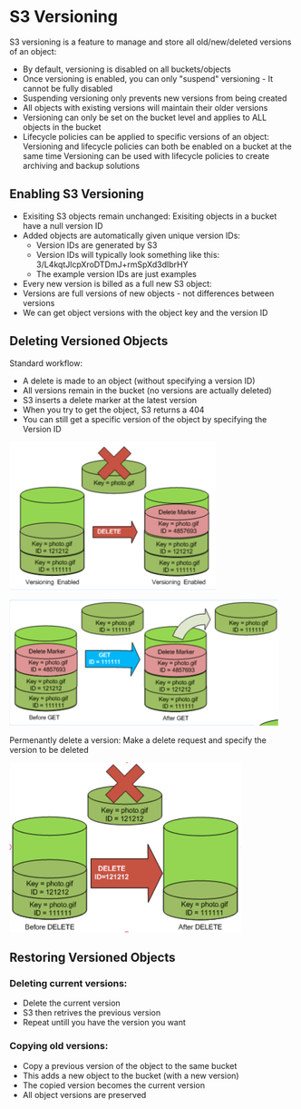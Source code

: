 # S3 Versioning

S3 versioning is a feature to manage and store all old/new/deleted versions of an object:

* By default, versioning is disabled on all buckets/objects 
* Once versioning is enabled, you can only "suspend" versioning - It cannot be fully disabled 
* Suspending versioning only prevents new versions from being created 
* All objects with existing versions will maintain their older versions 
* Versioning can only be set on the bucket level and applies to ALL objects in the bucket
* Lifecycle policies can be applied to specific versions of an object: Versioning and lifecycle policies can both be enabled on a bucket at the same time Versioning can be used with lifecycle policies to create archiving and backup solutions

## Enabling S3 Versioning 

* Exisiting S3 objects remain unchanged: Exisiting objects in a bucket have a null version ID 
* Added objects are automatically given unique version IDs: 
  * Version IDs are generated by S3 
  * Version IDs will typically look something like this: 3/L4kqtJlcpXroDTDmJ+rmSpXd3dIbrHY 
  * The example version IDs are just examples 
* Every new version is billed as a full new S3 object: 
* Versions are full versions of new objects - not differences between versions 
* We can get object versions with the object key and the version ID

## Deleting Versioned Objects 

Standard workflow: 

* A delete is made to an object \(without specifying a version ID\) 
* All versions remain in the bucket \(no versions are actually deleted\) 
* S3 inserts a delete marker at the latest version 
* When you try to get the object, S3 returns a 404 
* You can still get a specific version of the object by specifying the Version ID

![](../../../.gitbook/assets/image%20%2837%29.png)

![](../../../.gitbook/assets/image%20%2830%29.png)

Permenantly delete a version: Make a delete request and specify the version to be deleted

![](../../../.gitbook/assets/image%20%2818%29.png)

## Restoring Versioned Objects 

### Deleting current versions: 

* Delete the current version 
* S3 then retrives the previous version 
* Repeat untill you have the version you want

### Copying old versions: 

* Copy a previous version of the object to the same bucket 
* This adds a new object to the bucket \(with a new version\) 
* The copied version becomes the current version 
* All object versions are preserved

